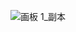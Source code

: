 
![画板 1_副本](https://github.com/dirde12078904/dirde12078904/assets/113779902/0b7a8c38-0445-4c3e-8f33-fb9c7a95b692)
